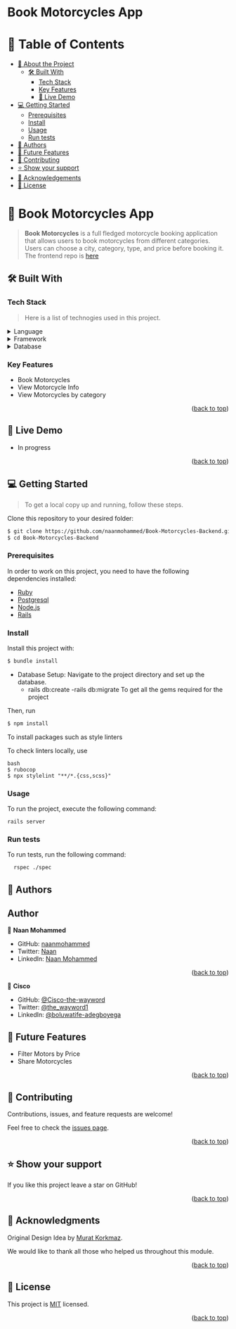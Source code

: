 # Book Motorcycles App


# 📗 Table of Contents

- [📖 About the Project](#about-project)
  - [🛠 Built With](#built-with)
    - [Tech Stack](#tech-stack)
    - [Key Features](#key-features)
    - [🚀 Live Demo](#live-demo)
- [💻 Getting Started](#getting-started)
  - [Prerequisites](#prerequisites)
  - [Install](#install)
  - [Usage](#usage)
  - [Run tests](#run-tests)
- [👥 Authors](#authors)
- [🔭 Future Features](#future-features)
- [🤝 Contributing](#contributing)
- [⭐️ Show your support](#support)
- [🙏 Acknowledgements](#acknowledgements)
- [📝 License](#license)




# 📖 Book Motorcycles App <a name="about-project"></a>

> **Book Motorcycles** is a full fledged motorcycle booking application that allows users to book motorcycles from different categories. Users can choose a city, category, type, and price before booking it. The frontend repo is [here](https://github.com/naanmohammed/Book-Motorcycles-Frontend)


## 🛠 Built With <a name="built-with"></a>

### Tech Stack <a name="tech-stack"></a>

> Here is a list of technogies used in this project.

<details>
  <summary>Language</summary>
  <ul>
    <li><a href="https://rubylang.org/">Ruby</a></li>
    <li><a href="https://developer.mozilla.org/">HTML</a></li>
    <li><a href="https://developer.mozilla.org/">CSS</a></li>
    <li><a href="https://developer.mozilla.org/">Javascript</a></li>
  </ul>
</details>

<details>
  <summary>Framework</summary>
  <ul>
    <li><a href="https://guides.rubyonrails.org/">Ruby on rails</a></li>
    <li><a href="https://developer.mozilla.org/">React</a></li>
  </ul>
</details>

<details>
<summary>Database</summary>
  <ul>
    <li><a href="https://www.postgresql.org/">PostgreSQL</a></li>
  </ul>
</details>



### Key Features <a name="key-features"></a>

- Book Motorcycles
- View Motorcycle Info
- View Motorcycles by category

<p align="right">(<a href="#readme-top">back to top</a>)</p>


## 🚀 Live Demo <a name="live-demo"></a>

- In progress

<p align="right">(<a href="#readme-top">back to top</a>)</p>




## 💻 Getting Started <a name="getting-started"></a>

> To get a local copy up and running, follow these steps.

Clone this repository to your desired folder:

```bash
$ git clone https://github.com/naanmohammed/Book-Motorcycles-Backend.git
$ cd Book-Motorcycles-Backend
```



### Prerequisites

In order to work on this project, you need to have the following dependencies installed:

- [Ruby](https://www.ruby-lang.org/en/)
- [Postgresql](https://www.postgresql.org/)
- [Node.js](https://nodejs.org/en/)
- [Rails](https://rubyonrails.org/)



### Install

Install this project with:

```bash
$ bundle install
```
- Database Setup: Navigate to the project directory and set up the database.
    - rails db:create
     -rails db:migrate
To get all the gems required for the project

Then, run

```bash
$ npm install
```

To install packages such as style linters

To check linters locally, use

```
bash
$ rubocop
$ npx stylelint "**/*.{css,scss}"
```



### Usage

To run the project, execute the following command:

```
rails server
```



### Run tests

To run tests, run the following command:

  ```sh
    rspec ./spec
  ```



## 👥 Authors <a name="authors"></a>

## Author

👤 **Naan Mohammed**

- GitHub: [naanmohammed](https://github.com/naanmohammed)
- Twitter: [Naan](https://twitter.com/_naanahmed)
- LinkedIn: [Naan Mohammed](https://www.linkedin.com/in/naanahmed)
<p align="right">(<a href="#readme-top">back to top</a>)</p>

👤 **Cisco**

- GitHub: [@Cisco-the-wayword](https://github.com/Cisco-the-wayword)
- Twitter: [@the_wayword1](https://twitter.com/the_wayword1)
- LinkedIn: [@boluwatife-adegboyega](https://www.linkedin.com/in/boluwatife-adegboyega/)


## 🔭 Future Features <a name="future-features"></a>

- Filter Motors by Price
- Share Motorcycles

<p align="right">(<a href="#readme-top">back to top</a>)</p>




## 🤝 Contributing <a name="contributing"></a>

Contributions, issues, and feature requests are welcome!

Feel free to check the [issues page](../../issues/).

<p align="right">(<a href="#readme-top">back to top</a>)</p>




## ⭐️ Show your support <a name="support"></a>

If you like this project leave a star on GitHub!

<p align="right">(<a href="#readme-top">back to top</a>)</p>




## 🙏 Acknowledgments <a name="acknowledgements"></a>

Original Design Idea by [Murat Korkmaz](https://www.behance.net/muratk).

We would like to thank all those who helped us throughout this module.

<p align="right">(<a href="#readme-top">back to top</a>)</p>


## 📝 License <a name="license"></a>

This project is [MIT](./MIT.md) licensed.

<p align="right">(<a href="#readme-top">back to top</a>)</p>
